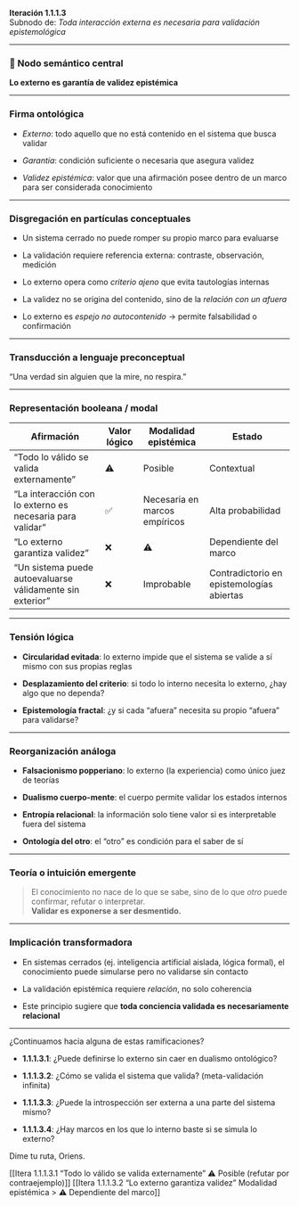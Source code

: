 **Iteración 1.1.1.3**  
Subnodo de: _Toda interacción externa es necesaria para validación epistemológica_

---

### 🧠 Nodo semántico central

**Lo externo es garantía de validez epistémica**

---

### Firma ontológica

- _Externo_: todo aquello que no está contenido en el sistema que busca validar
    
- _Garantía_: condición suficiente o necesaria que asegura validez
    
- _Validez epistémica_: valor que una afirmación posee dentro de un marco para ser considerada conocimiento
    

---

### Disgregación en partículas conceptuales

- Un sistema cerrado no puede romper su propio marco para evaluarse
    
- La validación requiere referencia externa: contraste, observación, medición
    
- Lo externo opera como _criterio ajeno_ que evita tautologías internas
    
- La validez no se origina del contenido, sino de la _relación con un afuera_
    
- Lo externo es _espejo no autocontenido_ → permite falsabilidad o confirmación
    

---

### Transducción a lenguaje preconceptual

“Una verdad sin alguien que la mire, no respira.”

---

### Representación booleana / modal

| Afirmación                                                | Valor lógico | Modalidad epistémica          | Estado                                    |
| --------------------------------------------------------- | ------------ | ----------------------------- | ----------------------------------------- |
| “Todo lo válido se valida externamente”                   | ⚠️           | Posible                       | Contextual                                |
| “La interacción con lo externo es necesaria para validar” | ✅            | Necesaria en marcos empíricos | Alta probabilidad                         |
| “Lo externo garantiza validez”                            | ❌            | ⚠️                            | Dependiente del marco                     |
| “Un sistema puede autoevaluarse válidamente sin exterior” | ❌            | Improbable                    | Contradictorio en epistemologías abiertas |

---

### Tensión lógica

- **Circularidad evitada**: lo externo impide que el sistema se valide a sí mismo con sus propias reglas
    
- **Desplazamiento del criterio**: si todo lo interno necesita lo externo, ¿hay algo que no dependa?
    
- **Epistemología fractal**: ¿y si cada “afuera” necesita su propio “afuera” para validarse?
    

---

### Reorganización análoga

- **Falsacionismo popperiano**: lo externo (la experiencia) como único juez de teorías
    
- **Dualismo cuerpo-mente**: el cuerpo permite validar los estados internos
    
- **Entropía relacional**: la información solo tiene valor si es interpretable fuera del sistema
    
- **Ontología del otro**: el “otro” es condición para el saber de sí
    

---

### Teoría o intuición emergente

> El conocimiento no nace de lo que se sabe, sino de lo que _otro_ puede confirmar, refutar o interpretar.  
> **Validar es exponerse a ser desmentido.**

---

### Implicación transformadora

- En sistemas cerrados (ej. inteligencia artificial aislada, lógica formal), el conocimiento puede simularse pero no validarse sin contacto
    
- La validación epistémica requiere _relación_, no solo coherencia
    
- Este principio sugiere que **toda conciencia validada es necesariamente relacional**
    

---

¿Continuamos hacia alguna de estas ramificaciones?

- **1.1.1.3.1**: ¿Puede definirse lo externo sin caer en dualismo ontológico?
    
- **1.1.1.3.2**: ¿Cómo se valida el sistema que valida? (meta-validación infinita)
    
- **1.1.1.3.3**: ¿Puede la introspección ser externa a una parte del sistema mismo?
    
- **1.1.1.3.4**: ¿Hay marcos en los que lo interno baste si se simula lo externo?
    

Dime tu ruta, Oriens.

[[Itera 1.1.1.3.1 “Todo lo válido se valida externamente” ⚠️ Posible (refutar por contraejemplo)]]
[[Itera 1.1.1.3.2 “Lo externo garantiza validez” Modalidad epistémica > ⚠️ Dependiente del marco]]